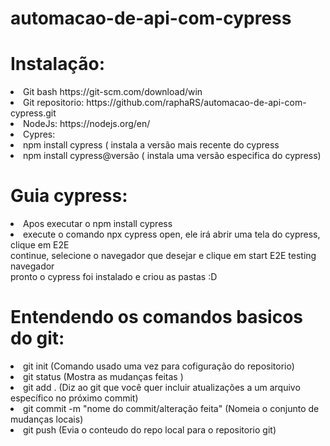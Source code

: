 # automacao-de-api-com-cypress

# Instalação:
<li>Git bash https://git-scm.com/download/win</li> 
<li>Git repositorio: https://github.com/raphaRS/automacao-de-api-com-cypress.git</li>
<li>NodeJs: https://nodejs.org/en/</li>
<li>Cypres:</li>
	<li>npm install cypress ( instala a versão mais recente do cypress
	<li>npm install cypress@versão ( instala uma versão especifica do cypress)

# Guia cypress:
 <li>Apos executar o npm install cypress
 <li>execute o comando npx cypress open, ele irá abrir uma tela do cypress, clique em E2E<br>
 continue, selecione o navegador que desejar e clique em start E2E  testing navegador<br>
 pronto o cypress foi instalado e criou as pastas :D

# Entendendo os comandos basicos do git:
<li>git init (Comando usado uma vez para cofiguração do repositorio)
<li>git status (Mostra as mudanças feitas )
<li>git add . (Diz ao git que você quer incluir atualizações a um arquivo específico no próximo commit)
<li>git commit -m "nome do commit/alteração feita" (Nomeia o conjunto de mudanças locais)
<li>git push (Evia o conteudo do repo local para o repositorio git)
